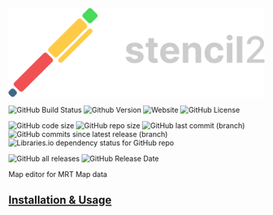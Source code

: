 ![](./assets/ste-light.png)

![GitHub Build Status](https://img.shields.io/github/actions/workflow/status/MRT-Map/stencil2/.github%2Fworkflows%2Fbuild.yml?label=build%20(pages))
![Github Version](https://img.shields.io/github/v/release/MRT-Map/stencil2)
![Website](https://img.shields.io/website?url=https%3A%2F%2Fgithub.com%2FMRT-Map%2Fmap%2Fwiki&label=wiki)
![GitHub License](https://img.shields.io/github/license/MRT-Map/stencil2)

![GitHub code size](https://img.shields.io/github/languages/code-size/MRT-Map/stencil2)
![GitHub repo size](https://img.shields.io/github/repo-size/MRT-Map/stencil2)
![GitHub last commit (branch)](https://img.shields.io/github/last-commit/mrt-map/stencil2/dev)
![GitHub commits since latest release (branch)](https://img.shields.io/github/commits-since/mrt-map/stencil2/latest/dev?include_prereleases)
![Libraries.io dependency status for GitHub repo](https://img.shields.io/librariesio/github/MRT-Map/stemcil2)

![GitHub all releases](https://img.shields.io/github/downloads/MRT-Map/stencil2/total)
![GitHub Release Date](https://img.shields.io/github/release-date/MRT-Map/stencil2)

Map editor for MRT Map data

## [Installation & Usage](https://github.com/MRT-Map/stencil2/wiki)

